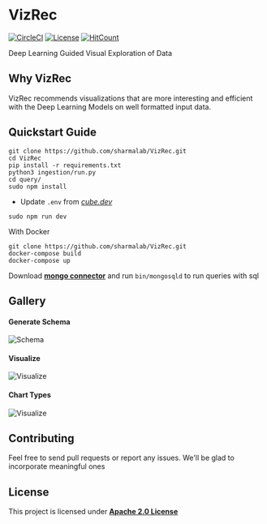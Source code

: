 
# **VizRec**

 [![CircleCI](https://circleci.com/gh/sharmalab/VizRec.svg?style=svg)](https://circleci.com/gh/sharmalab/VizRec) [![License](https://img.shields.io/badge/License-Apache%202.0-blue.svg)](https://opensource.org/licenses/Apache-2.0) [![HitCount](http://hits.dwyl.io/sharmalab/https://githubcom/sharmalab/VizRec.svg)](http://hits.dwyl.io/sharmalab/https://githubcom/sharmalab/VizRec)
 
 Deep Learning Guided Visual Exploration of Data 

## Why VizRec

VizRec recommends visualizations that are more interesting and efficient with the Deep Learning Models on well formatted input data.

## Quickstart Guide

```
git clone https://github.com/sharmalab/VizRec.git
cd VizRec 
pip install -r requirements.txt
python3 ingestion/run.py
cd query/
sudo npm install
```
- Update `.env` from *[cube.dev](https://cube.dev/docs/connecting-to-the-database#configuring-connection-for-cube-js-cli-created-apps)*

```
sudo npm run dev
```

 With Docker

```
git clone https://github.com/sharmalab/VizRec.git
docker-compose build
docker-compose up
```

Download **[mongo connector](https://www.mongodb.com/download-center/bi-connector)** and run `bin/mongosqld` to run queries with sql 

## Gallery

#### Generate Schema

![Schema](docs/_static/generate.gif)


#### Visualize

![Visualize](docs/_static/visualize-1.gif)


#### Chart Types

![Visualize](docs/_static/visualize-ii.gif)


## Contributing

Feel free to send pull requests or report any issues. We'll be glad to incorporate meaningful ones 

## License

This project is licensed under **[Apache 2.0 License](https://github.com/sharmalab/VizRec/blob/master/LICENSE.md)** 
